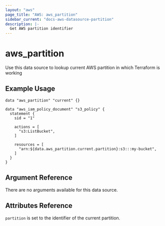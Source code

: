 ```yaml
---
layout: "aws"
page_title: "AWS: aws_partition"
sidebar_current: "docs-aws-datasource-partition"
description: |-
  Get AWS partition identifier
---
```


# aws_partition

Use this data source to lookup current AWS partition in which Terraform is working

## Example Usage

```hcl
data "aws_partition" "current" {}

data "aws_iam_policy_document" "s3_policy" {
  statement {
    sid = "1"

    actions = [
      "s3:ListBucket",
    ]

    resources = [
      "arn:${data.aws_partition.current.partition}:s3:::my-bucket",
    ]
  }
}
```

## Argument Reference

There are no arguments available for this data source.

## Attributes Reference

`partition` is set to the identifier of the current partition.
